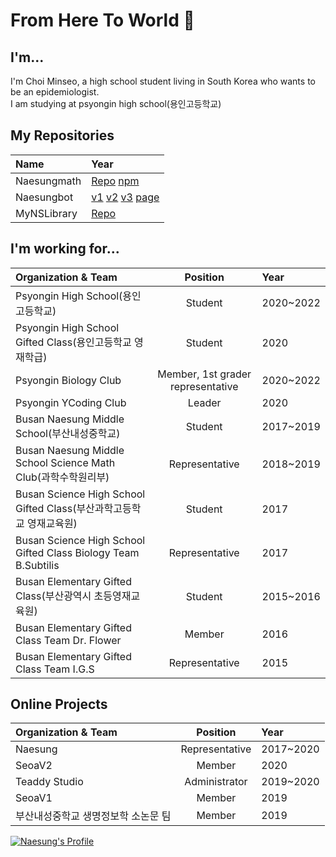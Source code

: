 # From Here To World 👋

## I'm...
I'm Choi Minseo, a high school student living in South Korea who wants to be an epidemiologist.\
I am studying at psyongin high school(용인고등학교)

## My Repositories
| Name | Year
|:-------------------- |:------ |
| Naesungmath | [Repo](https://github.com/Naesung/Naesungmath) [npm](https://npmjs.com/package/Naesungmath)
| Naesungbot | [v1](https://github.com/Naesung/Naesungbot-v1) [v2](https://github.com/Naesung/Naesungbot-v2) [v3](https://github.com/Naesung/Naesungbot-v3) [page](https://github.com/Naesung/NaesungbotPage)
| MyNSLibrary | [Repo](https://github.com/Naesung/MyNSLibrary)

## I'm working for...
| Organization & Team  | Position | Year                                                                                 |
|:-------------------- |:--------:|:------ |
| Psyongin High School(용인고등학교)     | Student | 2020~2022
| Psyongin High School Gifted Class(용인고등학교 영재학급) | Student | 2020
| Psyongin Biology Club | Member, 1st grader representative | 2020~2022
| Psyongin YCoding Club | Leader | 2020
| Busan Naesung Middle School(부산내성중학교) | Student | 2017~2019
| Busan Naesung Middle School Science Math Club(과학수학원리부) | Representative | 2018~2019
| Busan Science High School Gifted Class(부산과학고등학교 영재교육원) | Student | 2017
| Busan Science High School Gifted Class Biology Team B.Subtilis | Representative | 2017
| Busan Elementary Gifted Class(부산광역시 초등영재교육원) | Student | 2015~2016
| Busan Elementary Gifted Class Team Dr. Flower | Member | 2016
| Busan Elementary Gifted Class Team I.G.S | Representative | 2015

## Online Projects
| Organization & Team | Position | Year
|:-------------------- |:--------:|:------ |
| Naesung | Representative | 2017~2020
| SeoaV2 | Member | 2020
| Teaddy Studio | Administrator | 2019~2020
| SeoaV1 | Member | 2019
| 부산내성중학교 생명정보학 소논문 팀 | Member | 2019

[![Naesung's Profile](https://github-readme-stats.vercel.app/api?username=Naesung&show_icons=true&hide_border=true)](https://github.com/Naesung)
